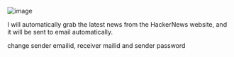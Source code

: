 ![image](https://github.com/Ajithraman/SendHackingNews-Email/assets/67939450/12539b32-0cd0-43db-8466-23542b617b19)


I will automatically grab the latest news from the HackerNews website, and it will be sent to email automatically.

change sender emailid, receiver mailid and sender password
